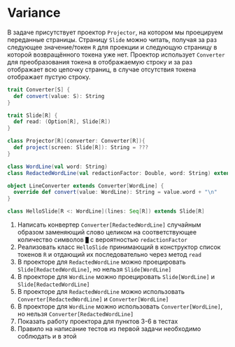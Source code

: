 # Variance

В задаче присутствует проектор `Projector`, на котором мы проецируем переданные страницы.
Страницу `Slide` можно читать, получая за раз следующее значение/токен `R` для проекции и следующую страницу в которой возвращённого токена уже нет.
Проектор использует `Converter` для преобразования токена в отображаемую строку и за раз отображает всю цепочку страниц, в случае отсутствия токена отображает пустую строку.
```scala
trait Converter[S] {
  def convert(value: S): String
}

trait Slide[R] {
  def read: (Option[R], Slide[R])
}

class Projector[R](converter: Converter[R]){
  def project(screen: Slide[R]): String = ???
}

class WordLine(val word: String)
class RedactedWordLine(val redactionFactor: Double, word: String) extends ???

object LineConverter extends Converter[WordLine] {
  override def convert(value: WordLine): String = value.word + "\n"
}

class HelloSlide[R <: WordLine](lines: Seq[R]) extends Slide[R]
```

1. Написать конвертер `Converter[RedactedWordLine]` случайным образом заменяющий слово целиком на соответствующее количество символов `█` с вероятностью `redactionFactor`
2. Реализовать класс `HelloSlide` принимающий в конструктор список токенов `R` и отдающий их последовательно через метод `read`
3. В проекторе для `RedactedWordLine` можно проецировать `Slide[RedactedWordLine]`, но нельзя `Slide[WordLine]`
4. В проекторе для `WordLine` можно проецировать `Slide[WordLine]` и `Slide[RedactedWordLine]`
5. В проекторе для `RedactedWordLine` можно использовать `Converter[RedactedWordLine]` и `Converter[WordLine]`
6. В проекторе для `WordLine` можно использовать `Converter[WordLine]`, но нельзя `Converter[RedactedWordLine]`
7. Показать работу проектора для пунктов 3-6 в тестах
8. Правило на написание тестов из первой задачи необходимо соблюдать и в этой
